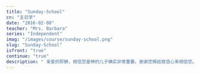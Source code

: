 ```yaml
---
title: "Sunday-School"
cn: "主日学"
date: "2016-02-08"
teacher: "Mrs. Barbara"
series: "Independent"
imag: "/images/course/sunday-school.png"
slug: "Sunday-School"
isfront: "true"
continue: "true"
description: " 亲爱的耶稣，相信您是神的儿子确实非常重要。谢谢您赐给我信心来相信您。谢谢您的永生。谢谢您如此爱我们以致为我们死。阿门。"
---
```

